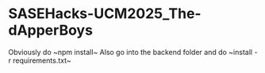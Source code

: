 # SASEHacks-UCM2025_The-dApperBoys

Obviously do ~npm install~
Also go into the backend folder and do ~install -r requirements.txt~
